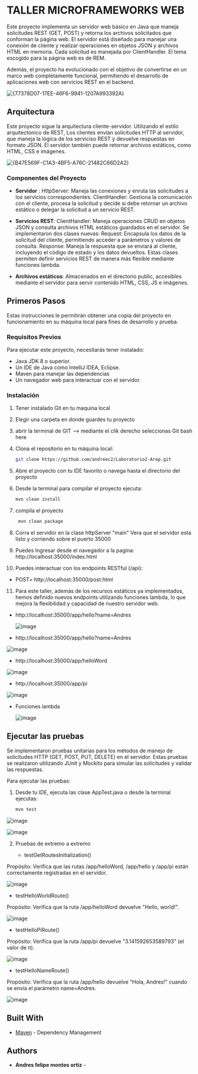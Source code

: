# TALLER MICROFRAMEWORKS WEB


Este proyecto implementa un servidor web básico en Java que maneja solicitudes REST (GET, POST) y retorna los archivos solicitados que conforman la página web. El servidor está diseñado para manejar una conexión de cliente y realizar operaciones en objetos JSON y archivos HTML en memoria. Cada solicitud es manejada por ClientHandler. El tema escogido para la página web es de REM.

Además, el proyecto ha evolucionado con el objetivo de convertirse en un marco web completamente funcional, permitiendo el desarrollo de aplicaciones web con servicios REST en el backend.

![{77378D07-17EE-46F6-9941-1207A993392A}](https://github.com/user-attachments/assets/0d10e85d-2502-4756-9b86-7f727cf55d42)

## Arquitectura
Este proyecto sigue la arquitectura cliente-servidor. Utilizando el estilo arquitectonico de REST, Los clientes envían solicitudes HTTP al servidor, que maneja la lógica de los serviciso REST y devuelve respuestas en formato JSON. El servidor también puede retornar archivos estáticos, como HTML, CSS e imágenes. 

![{B47E569F-C1A3-4BF5-A76C-21482C66D2A2}](https://github.com/user-attachments/assets/bfae084e-bc1d-405c-b8b0-ccbab15e84da)

### Componentes del Proyecto 
   - **Servidor** : HttpServer: Maneja las conexiones y enruta las solicitudes a los servicios correspondientes.
     ClientHandler: Gestiona la comunicación con el cliente, procesa la solicitud y decide si debe retornar un archivo estático o delegar la solicitud a un servicio REST.

   - **Servicios REST**: ClientHandler: Maneja operaciones CRUD en objetos JSON y consulta archivos HTML estáticos guardados en el servidor.
Se implementaron dos clases nuevas:
Request: Encapsula los datos de la solicitud del cliente, permitiendo acceder a parámetros y valores de consulta.
Response: Maneja la respuesta que se enviará al cliente, incluyendo el código de estado y los datos devueltos.
Estas clases permiten definir servicios REST de manera más flexible mediante funciones lambda.
   - **Archivos estáticos**: Almacenados en el directorio public, accesibles mediante el servidor para servir contenido HTML, CSS, JS e imágenes.


## Primeros Pasos
Estas instrucciones le permitirán obtener una copia del proyecto en funcionamiento en su máquina local para fines de desarrollo y prueba. 


### Requisitos Previos
Para ejecutar este proyecto, necesitarás tener instalado:

- Java JDK 8 o superior.
- Un IDE de Java como IntelliJ IDEA, Eclipse.
- Maven para manejar las dependencias 
- Un navegador web para interactuar con el servidor.

### Instalación 

1. Tener instalado Git en tu maquina local 
2. Elegir una carpeta en donde guardes tu proyecto
3. abrir la terminal de GIT --> mediante el clik derecho seleccionas Git bash here
4. Clona el repositorio en tu máquina local:
   ```bash
   git clone https://github.com/andreec2/Laboratorio2-Arep.git
   ```
5. Abre el proyecto con tu IDE favorito o navega hasta el directorio del proyecto 
6. Desde la terminal  para compilar el proyecto ejecuta:

   ```bash
   mvn clean install
   ```
7. compila el proyecto  

   ```bash
    mvn clean package
   ```
8. Corra el servidor en la clase httpServer "main"
   Vera que el servidor esta listo y corriendo sobre el puerto 35000
   
9. Puedes Ingresar desde el navegador a la pagina:
    http://localhost:35000/index.html

10. Puedes interactuar con los endpoints RESTful (/api):
   - POST= http://localhost:35000/post.html

11. Para este taller, además de los recursos estáticos ya implementados, hemos definido nuevos endpoints utilizando funciones lambda, lo que mejora la flexibilidad y capacidad de nuestro servidor web.

   - http://localhost:35000/app/hello?name=Andres

     ![image](https://github.com/user-attachments/assets/157e7314-4da7-43c8-b96f-3dc1efa6dbaf)

   - http://localhost:35000/app/hello?name=Andres

   ![image](https://github.com/user-attachments/assets/b92ddfa0-cbb7-4611-87f5-30b4f9665bf2)

   - http://localhost:35000/app/helloWord

   ![image](https://github.com/user-attachments/assets/ff58dcad-ef25-4758-bae5-79c714e9406d)

   - http://localhost:35000/app/pi

   ![image](https://github.com/user-attachments/assets/43e4b2cf-20e9-4c2a-b95a-790e9ff43d94)

   - Funciones lambda

     ![image](https://github.com/user-attachments/assets/ac327b5b-85d3-4a90-84b4-841ce691bf11)

## Ejecutar las pruebas

Se implementaron pruebas unitarias para los métodos de manejo de solicitudes HTTP (GET, POST, PUT, DELETE) en el servidor. Estas pruebas se realizaron utilizando JUnit y Mockito para simular las solicitudes y validar las respuestas.

Para ejecutar las pruebas:  
1. Desde tu IDE, ejecuta las clase AppTest.java o desde la terminal ejecutas:
   ```bash
   mvn test
   ```
![image](https://github.com/user-attachments/assets/167b96c5-1f11-4786-a4bb-3b04b5e43c4c)

![image](https://github.com/user-attachments/assets/b0f3182c-5346-4d78-b5bf-311731fa41af)

2. Pruebas de extremo a extremo

   - testGetRoutesInitialization()
     
  Propósito: Verifica que las rutas /app/helloWord, /app/hello y /app/pi están correctamente registradas en el servidor. 

  ![image](https://github.com/user-attachments/assets/927fe4dd-52c1-4528-8e81-35739174bb5f)

  - testHelloWorldRoute()

   Propósito: Verifica que la ruta /app/helloWord devuelve "Hello, world!".

   ![image](https://github.com/user-attachments/assets/a1a7d453-3867-4cfd-9fbd-16a7fc6a36e8)

   - testHelloPiRoute()

   Propósito: Verifica que la ruta /app/pi devuelve "3.141592653589793" (el valor de π).

   ![image](https://github.com/user-attachments/assets/c2ce88e6-8ea6-44f0-8f6d-09455eea53fc)

   - testHelloNameRoute()

   Propósito: Verifica que la ruta /app/hello devuelve "Hola, Andres!" cuando se envía el parámetro name=Andres.

   ![image](https://github.com/user-attachments/assets/24574f37-335f-43b3-aba0-6db194f67fd8)

## Built With
* [Maven](https://maven.apache.org/) - Dependency Management


## Authors

* **Andres felipe montes ortiz** - 

